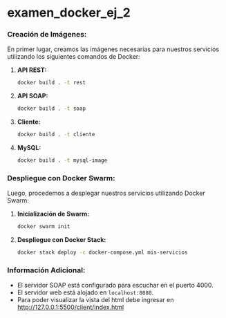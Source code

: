 # examen_docker_ej_2



### Creación de Imágenes:

En primer lugar, creamos las imágenes necesarias para nuestros servicios utilizando los siguientes comandos de Docker:

1. **API REST:**
    ```bash
    docker build . -t rest
    ```

2. **API SOAP:**
    ```bash
    docker build . -t soap
    ```

3. **Cliente:**
    ```bash
    docker build . -t cliente
    ```

4. **MySQL:**
    ```bash
    docker build . -t mysql-image
    ```

### Despliegue con Docker Swarm:

Luego, procedemos a desplegar nuestros servicios utilizando Docker Swarm:

1. **Inicialización de Swarm:**
    ```bash
    docker swarm init
    ```

2. **Despliegue con Docker Stack:**
    ```bash
    docker stack deploy -c docker-compose.yml mis-servicios
    ```

### Información Adicional:

- El servidor SOAP está configurado para escuchar en el puerto 4000.
- El servidor web está alojado en `localhost:8080`.
- Para poder visualizar la vista del html debe ingresar en http://127.0.0.1:5500/client/index.html

